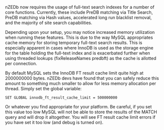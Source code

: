 nZEDb now requires the usage of full-text search indexes for a number of core functions.  Currently, these include PreDB matching via Title Search, PreDB matching via Hash values, accelerated long run blacklist removal, and the majority of site search capabilities.

Depending upon your setup, you may notice increased memory utilization when running these features.  This is due to the way MySQL appropriates cache memory for storing temporary full-text search results.  This is especially apparent in cases where InnoDB is used as the storage engine for the table holding the full-text index and is exacerbated further when using threaded lookups (fixReleaseNames predbft) as the cache is allotted per connection.

By default MySQL sets the InnoDB FT result cache limit quite high at 2000000000 bytes.  nZEDb devs have found that you can safely reduce this amount to something much smaller to allow for less memory allocation per thread.  Simply set the global variable:

`SET GLOBAL innodb_ft_result_cache_limit = 500000000`

Or whatever you find appropriate for your platform.  Be careful, if you set this value too low MySQL will not be able to store the results of the MATCH query and will drop it altogether.  You will see FT result cache limit errors if you have set it too low (and debug is turned on).